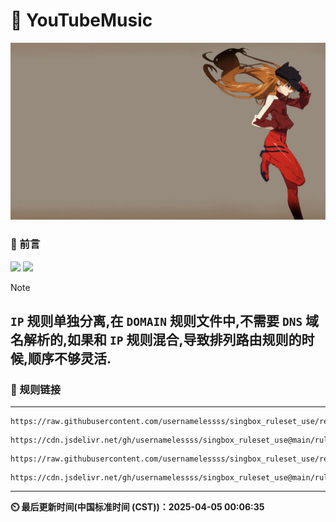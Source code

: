 
# 🧸 YouTubeMusic
![](https://raw.githubusercontent.com/usernamelessss/picture-bed/main/images/202504042256831.jpg)
### 📣 前言
![](https://shields.io/badge/-移除重复规则-ff69b4) ![](https://shields.io/badge/-IP&nbsp;规则单独存放不与&nbsp;DOMAIN&nbsp;等混合-green)
> [!NOTE]
**`IP` 规则单独分离,在 `DOMAIN` 规则文件中,不需要 `DNS` 域名解析的,如果和 `IP` 规则混合,导致排列路由规则的时候,顺序不够灵活.**
---

###  🔗 规则链接
---

```url
https://raw.githubusercontent.com/usernamelessss/singbox_ruleset_use/refs/heads/main/rule/YouTubeMusic/YouTubeMusic_No_IP.json
```

```url
https://cdn.jsdelivr.net/gh/usernamelessss/singbox_ruleset_use@main/rule/YouTubeMusic/YouTubeMusic_No_IP.json
```

```url
https://raw.githubusercontent.com/usernamelessss/singbox_ruleset_use/refs/heads/main/rule/YouTubeMusic/YouTubeMusic_No_IP.srs
```

```url
https://cdn.jsdelivr.net/gh/usernamelessss/singbox_ruleset_use@main/rule/YouTubeMusic/YouTubeMusic_No_IP.srs
```

---
**⏲️ 最后更新时间(中国标准时间 (CST))：2025-04-05 00:06:35**